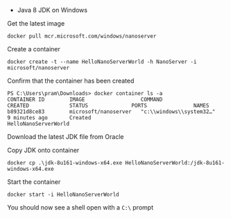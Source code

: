 * Java 8 JDK on Windows

Get the latest image

    docker pull mcr.microsoft.com/windows/nanoserver

Create a container

    docker create -t --name HelloNanoServerWorld -h NanoServer -i microsoft/nanoserver

Confirm that the container has been created

    PS C:\Users\pram\Downloads> docker container ls -a
	CONTAINER ID        IMAGE                  COMMAND                    CREATED             STATUS              PORTS               NAMES
	b89321d8ce83        microsoft/nanoserver   "c:\\windows\\system32…"   9 minutes ago       Created                                 HelloNanoServerWorld

Download the latest JDK file from Oracle

Copy JDK onto container

    docker cp .\jdk-8u161-windows-x64.exe HelloNanoServerWorld:/jdk-8u161-windows-x64.exe

Start the container

    docker start -i HelloNanoServerWorld

You should now see a shell open with a `C:\` prompt